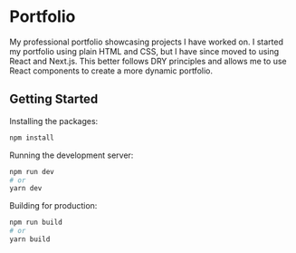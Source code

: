 # Portfolio

My professional portfolio showcasing projects I have worked on. I started my portfolio using plain HTML and CSS, but I have since moved to using React and Next.js. This better follows DRY principles and allows me to use React components to create a more dynamic portfolio.

## Getting Started

Installing the packages:
```bash
npm install
```

Running the development server:
```bash
npm run dev
# or
yarn dev
```

Building for production:
```bash
npm run build
# or
yarn build
```
